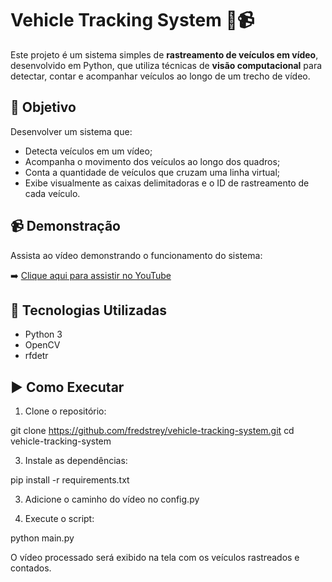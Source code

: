 # Vehicle Tracking System 🚗📹

Este projeto é um sistema simples de **rastreamento de veículos em vídeo**, desenvolvido em Python, que utiliza técnicas de **visão computacional** para detectar, contar e acompanhar veículos ao longo de um trecho de vídeo.

## 🎯 Objetivo

Desenvolver um sistema que:

- Detecta veículos em um vídeo;
- Acompanha o movimento dos veículos ao longo dos quadros;
- Conta a quantidade de veículos que cruzam uma linha virtual;
- Exibe visualmente as caixas delimitadoras e o ID de rastreamento de cada veículo.

## 📹 Demonstração

Assista ao vídeo demonstrando o funcionamento do sistema:

➡️ [Clique aqui para assistir no YouTube](https://www.youtube.com/watch?v=EperFa-XS4w)

## 🧠 Tecnologias Utilizadas

- Python 3
- OpenCV
- rfdetr 



## ▶️ Como Executar

1. Clone o repositório:
   
git clone https://github.com/fredstrey/vehicle-tracking-system.git
cd vehicle-tracking-system

3. Instale as dependências:

pip install -r requirements.txt

3. Adicione o caminho do vídeo no config.py

4. Execute o script:

python main.py

O vídeo processado será exibido na tela com os veículos rastreados e contados.
